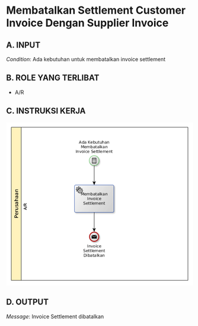 # Membatalkan Settlement Customer Invoice Dengan Supplier Invoice

## <a name="input">A. INPUT</a>

*Condition*: Ada kebutuhan untuk membatalkan invoice settlement

## <a name="role">B. ROLE YANG TERLIBAT</a>

* A/R

## <a name="instruksi">C. INSTRUKSI KERJA</a>

![](../img/membatalkan-settlement-invoice.png)

## <a name="output">D. OUTPUT</output>

*Message*: Invoice Settlement dibatalkan
